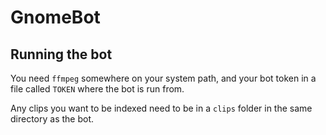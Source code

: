 # GnomeBot

## Running the bot
You need `ffmpeg` somewhere on your system path, and your bot token in a file called `TOKEN` where the bot is run from.

Any clips you want to be indexed need to be in a `clips` folder in the same directory as the bot.